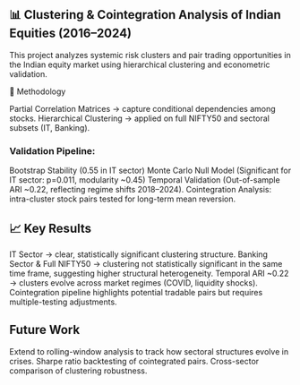 ## 📊 Clustering & Cointegration Analysis of Indian Equities (2016–2024)

This project analyzes systemic risk clusters and pair trading opportunities in the Indian equity market using hierarchical clustering and econometric validation.

🔹 Methodology

Partial Correlation Matrices → capture conditional dependencies among stocks.
Hierarchical Clustering → applied on full NIFTY50 and sectoral subsets (IT, Banking).

### Validation Pipeline:
Bootstrap Stability (0.55 in IT sector)
Monte Carlo Null Model (Significant for IT sector: p=0.011, modularity ~0.45)
Temporal Validation (Out-of-sample ARI ~0.22, reflecting regime shifts 2018–2024).
Cointegration Analysis: intra-cluster stock pairs tested for long-term mean reversion.

## 📈 Key Results

IT Sector → clear, statistically significant clustering structure.
Banking Sector & Full NIFTY50 → clustering not statistically significant in the same time frame, suggesting higher structural heterogeneity.
Temporal ARI ~0.22 → clusters evolve across market regimes (COVID, liquidity shocks).
Cointegration pipeline highlights potential tradable pairs but requires multiple-testing adjustments.

## Future Work

Extend to rolling-window analysis to track how sectoral structures evolve in crises.
Sharpe ratio backtesting of cointegrated pairs.
Cross-sector comparison of clustering robustness.
